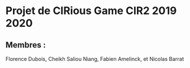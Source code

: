 # Projet de CIRious Game CIR2 2019 2020

## Membres :

Florence Dubois,
Cheikh Saliou Niang,
Fabien Amelinck,
et Nicolas Barrat
